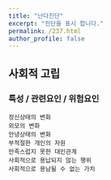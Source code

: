```yaml
---
title: "난다진단"
excerpt: "진단을 표시 합니다."
permalink: /237.html
author_profile: false
---
```

## 사회적 고립



### 특성 / 관련요인 / 위험요인

>   

    정신상태의 변화
    외모의 변화
    안녕상태의 변화
    부적절한 개인의 자원
    만족스럽지 못한 대인관계
    사회적으로 용납되지 않는 행위
    사회적으로 용남될 수 없는 가치

